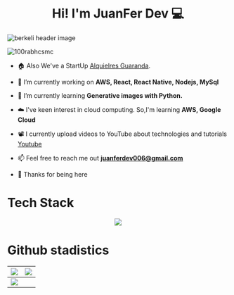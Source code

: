 <h1 align="center">Hi! I'm JuanFer Dev 💻</h1>

<img src="https://raw.githubusercontent.com/berkeli/berkeli/main/assets/header.jpg" align="center" alt="berkeli header image">

<p align="left"> <img src="https://komarev.com/ghpvc/?username=JuanCalvacheDed" alt="100rabhcsmc" /> </p>


<!--Intro start-->
- 🏠 Also We've a StartUp [Alquielres Guaranda](https://alquileresguaranda.com).
  
- 🔭 I’m currently working on **AWS, React, React Native, Nodejs, MySql**

- 🌱 I’m currently learning **Generative images with Python.**

- ☁️ I've keen interest in cloud computing. So,I'm learning **AWS, Google Cloud**

- 📽 I currently upload videos to YouTube about technologies and tutorials [Youtube](https://www.youtube.com/@Juanferdev)

- 📫 Feel free to reach me out **juanferdev006@gmail.com**
  
- 🙏  Thanks for being here
<!--Intro end-->

<h1 align="left">Tech Stack</h1>
<div>

<!--tech stack icons-->
<p align="center">
  <a href="https://skillicons.dev">
    <img src="https://skillicons.dev/icons?i=git,aws,bootstrap,c,cpp,css,discord,docker,dynamodb,express,figma,firebase,github,html,idea,java,js,kotlin,linux,md,materialui,mongodb,mysql,nextjs,nodejs,postman,py,react,redux,tailwind,ts,vscode&perline=14" />
  </a>
</p>
</div>

<h1 align="left"> Github stadistics</h1>
<!--GitHub Stats-->

<img src="https://github-readme-stats.vercel.app/api?username=JuanFerdevv&&show_icons=true&count_private=true&theme=github_dark">|<img src="https://github-readme-streak-stats.herokuapp.com/?user=JuanFerdevv&theme=blueberry_duo"/>
|---|---|
<img src="https://github-readme-stats.vercel.app/api/top-langs/?username=JuanFerdevv&layout=compact&theme=github_dark"/>|
